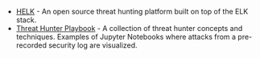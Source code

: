 * [HELK](https://github.com/Cyb3rWard0g/HELK) - An open source threat hunting platform built on top of the ELK stack.
* [Threat Hunter Playbook](https://threathunterplaybook.com/introduction.html) - A collection of threat hunter concepts and techniques. Examples of Jupyter Notebooks where attacks from a pre-recorded security log are visualized.
